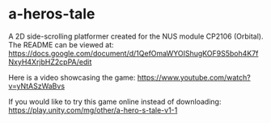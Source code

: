 # a-heros-tale

A 2D side-scrolling platformer created for the NUS module CP2106 (Orbital).
The README can be viewed at: https://docs.google.com/document/d/1QefOmaWYOIShugKOF9S5boh4K7fNxyH4XrjbHZ2cpPA/edit

Here is a video showcasing the game: https://www.youtube.com/watch?v=yNtASzWaBvs

If you would like to try this game online instead of downloading:
https://play.unity.com/mg/other/a-hero-s-tale-v1-1


